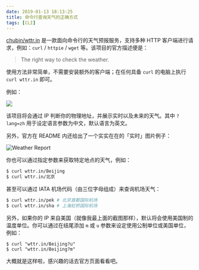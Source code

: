```yaml
---
date: 2019-01-13 18:13:25
title: 命令行查询天气的正确方式
tags: [CLI]
---
```


[chubin/wttr.in](https://github.com/chubin/wttr.in) 是一款面向命令行的天气预报服务，支持多种 HTTP 客户端进行请求，例如：`curl` / `httpie` / `wget` 等。该项目的官方描述便是：

> The right way to check the weather.

<!--more-->

使用方法非常简单，不需要安装额外的客户端；在任何具备 `curl` 的电脑上执行 `curl wttr.in` 即可。

例如：

![](/images/legacy/5c3b136260d6a.png)

该项目将会通过 IP 判断你的物理地址，并展示实时以及未来的天气。其中 `?lang=zh` 用于设定语言参数为中文，默认语言为英文。

另外，官方在 README 内还给出了一个实实在在的「实时」图片例子：

![Weather Report](https://wttr.in/MyLocation.png)

你也可以通过指定参数来获取特定地点的天气，例如：

```bash
$ curl wttr.in/Beijing
$ curl wttr.in/北京
```

甚至可以通过 IATA 机场代码（由三位字母组成）来查询机场天气：

```bash
$ curl wttr.in/pek # 北京首都国际机场
$ curl wttr.in/sha # 上海虹桥国际机场
```

另外，如果你的 IP 来自美国（就像我最上面的截图那样），默认将会使用美国制的温度单位。你可以通过在结尾添加 `m` 或 `u` 参数来设定使用公制单位或美国单位，例如：

```
$ curl "wttr.in/Beijing?u"
$ curl "wttr.in/Beijing?m"
```

大概就是这样啦，感兴趣的话去官方页面看看吧。
